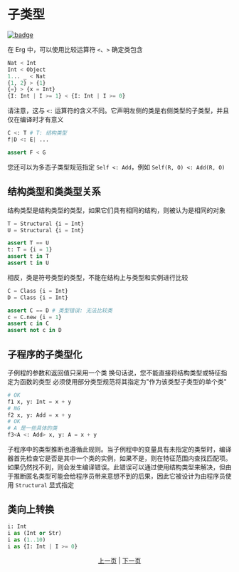 # 子类型

[![badge](https://img.shields.io/endpoint.svg?url=https%3A%2F%2Fgezf7g7pd5.execute-api.ap-northeast-1.amazonaws.com%2Fdefault%2Fsource_up_to_date%3Fowner%3Derg-lang%26repos%3Derg%26ref%3Dmain%26path%3Ddoc/EN/syntax/type/16_subtyping.md%26commit_hash%3Db713e6f5cf9570255ccf44d14166cb2a9984f55a)](https://gezf7g7pd5.execute-api.ap-northeast-1.amazonaws.com/default/source_up_to_date?owner=erg-lang&repos=erg&ref=main&path=doc/EN/syntax/type/16_subtyping.md&commit_hash=b713e6f5cf9570255ccf44d14166cb2a9984f55a)

在 Erg 中，可以使用比较运算符 `<`、`>` 确定类包含

```python
Nat < Int
Int < Object
1... _ < Nat
{1, 2} > {1}
{=} > {x = Int}
{I: Int | I >= 1} < {I: Int | I >= 0}
```

请注意，这与 `<:` 运算符的含义不同。它声明左侧的类是右侧类型的子类型，并且仅在编译时才有意义

```python
C <: T # T: 结构类型
f|D <: E| ...

assert F < G
```

您还可以为多态子类型规范指定 `Self <: Add`，例如 `Self(R, O) <: Add(R, O)`

## 结构类型和类类型关系

结构类型是结构类型的类型，如果它们具有相同的结构，则被认为是相同的对象

```python
T = Structural {i = Int}
U = Structural {i = Int}

assert T == U
t: T = {i = 1}
assert t in T
assert t in U
```

相反，类是符号类型的类型，不能在结构上与类型和实例进行比较

```python
C = Class {i = Int}
D = Class {i = Int}

assert C == D # 类型错误: 无法比较类
c = C.new {i = 1}
assert c in C
assert not c in D
```

## 子程序的子类型化

子例程的参数和返回值只采用一个类
换句话说，您不能直接将结构类型或特征指定为函数的类型
必须使用部分类型规范将其指定为"作为该类型子类型的单个类"

```python
# OK
f1 x, y: Int = x + y
# NG
f2 x, y: Add = x + y
# OK
# A 是一些具体的类
f3<A <: Add> x, y: A = x + y
```

子程序中的类型推断也遵循此规则。当子例程中的变量具有未指定的类型时，编译器首先检查它是否是其中一个类的实例，如果不是，则在特征范围内查找匹配项。如果仍然找不到，则会发生编译错误。此错误可以通过使用结构类型来解决，但由于推断匿名类型可能会给程序员带来意想不到的后果，因此它被设计为由程序员使用 `Structural` 显式指定

## 类向上转换

```python
i: Int
i as (Int or Str)
i as (1..10)
i as {I: Int | I >= 0}
```
<p align='center'>
    <a href='./15_quantified.md'>上一页</a> | <a href='./17_type_casting.md'>下一页</a>
</p>